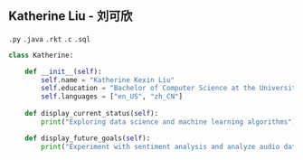 ## Katherine Liu - 刘可欣

<!--
**kkatherineliu/kkatherineliu** is a ✨ _special_ ✨ repository because its `README.md` (this file) appears on your GitHub profile.

Here are some ideas to get you started:

- 🔭 I’m currently working on ... 
- 🌱 I’m currently learning ...
- 👯 I’m looking to collaborate on ...
- 🤔 I’m looking for help with ...
- 💬 Ask me about ...
- 📫 How to reach me: ...
- 😄 Pronouns: ...
- ⚡ Fun fact: ...
-->
`.py` `.java` `.rkt` `.c` `.sql`

```python
class Katherine:

    def __init__(self):
        self.name = "Katherine Kexin Liu"
        self.education = "Bachelor of Computer Science at the University of Waterloo"
        self.languages = ["en_US", "zh_CN"]
        
    def display_current_status(self):
        print("Exploring data science and machine learning algorithms")

    def display_future_goals(self):
        print("Experiment with sentiment analysis and analyze audio data (for music and Chinese)")
```
<!-- 
🌻 Hi, I'm currently pursuing a Bachelor of Computer Science at the University of Waterloo (1B term).

🌱 I'm currently exploring basic machine learning algorithms and data analysis procedures (housing price prediction with scikit-learn, sentiment analysis in python).

🐣 As for why, natural language processing was really what got me interested in the field of ML. Specifically, I heard about research from other students regarding social media sentiment analysis (a CS student at UofT who looked at Reddit parenting threads, and another one from NYU who analyzed tweets to predict hospital bed demand). 

💃 Then I saw techie_ray (on YouTube) use computer vision to analyze K-pop choreographies and it made me realize how diverse and just _fun_ the applications of ML could be. 

⭐️ I'd love to learn more about analyzing audio data (because music and language are magical) and NLP in other languages like Chinese (because I'm Chinese and jieba is a cute name for a library).
-->



